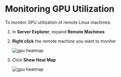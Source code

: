 # Monitoring GPU Utilization
To monitor GPU utilization of remote Linux machines:

1. In **Server Explorer**, expand **Remote Machines**
2. **Right click** the remote machine you want to monitor
    
    ![gpu heatmap](./media/gpu-heatmap-0.png)

2. Click **Show Heat Map**
    
    ![gpu heatmap](./media/heatmap.png)
    